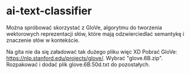 # ai-text-classifier

Można spróbować skorzystać z GloVe, algorytmu do tworzenia wektorowych reprezentacji słów, które mają odzwierciedlać semantykę i znaczenie słów w kontekście.

Na gita nie da się załadować tak dużego pliku więc XD
Pobrać GloVe: https://nlp.stanford.edu/projects/glove/. Wybrać "glove.6B.zip". Rozpakować i dodać plik glove.6B.50d.txt do pozostałych.
